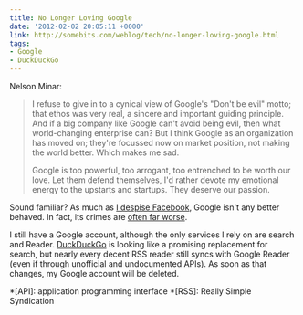 ```yaml
---
title: No Longer Loving Google
date: '2012-02-02 20:05:11 +0000'
link: http://somebits.com/weblog/tech/no-longer-loving-google.html
tags:
- Google
- DuckDuckGo
---
```

Nelson Minar:

> I refuse to give in to a cynical view of Google's "Don't be evil" motto; that ethos was very real, a sincere and important guiding principle. And if a big company like Google can't avoid being evil, then what world-changing enterprise can? But I think Google as an organization has moved on; they're focussed now on market position, not making the world better. Which makes me sad.
>
> Google is too powerful, too arrogant, too entrenched to be worth our love. Let them defend themselves, I'd rather devote my emotional energy to the upstarts and startups. They deserve our passion.

Sound familiar? As much as [I despise Facebook][1], Google isn't any better behaved. In fact, its crimes are [often far worse][2].

I still have a Google account, although the only services I rely on are search and Reader. [DuckDuckGo][3] is looking like a promising replacement for search, but nearly every decent RSS reader still syncs with Google Reader (even if through unofficial and undocumented APIs). As soon as that changes, my Google account will be deleted.

[1]: /2012/01/facebook/
[2]: http://gizmodo.com/5605310/google-just-killed-net-neutrality
[3]: http://duckduckgo.com/

*[API]: application programming interface
*[RSS]: Really Simple Syndication

